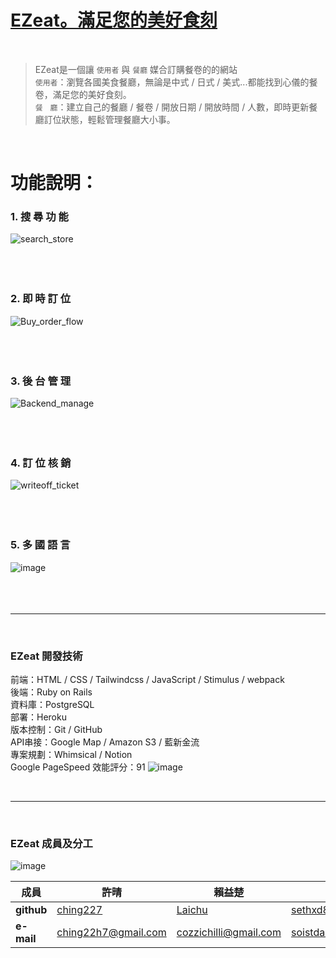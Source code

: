 # [EZeat。滿足您的美好食刻](https://ezeat888.com)
</br>

>EZeat是一個讓 `使用者` 與 `餐廳` 媒合訂購餐卷的的網站</br>
>`使用者`：瀏覽各國美食餐廳，無論是中式 / 日式 / 美式...都能找到心儀的餐卷，滿足您的美好食刻。</br>
>`餐　廳`：建立自己的餐廳 / 餐卷 / 開放日期 / 開放時間 / 人數，即時更新餐廳訂位狀態，輕鬆管理餐廳大小事。</br>
</br>

# 功能說明：

### 1. 搜 尋 功 能
![search_store](https://user-images.githubusercontent.com/92966004/150647579-e2b75c68-8974-48ea-92fb-b35cae769bd2.gif)
</br>
</br>
</br>
</br>

### 2. 即 時 訂 位
![Buy_order_flow](https://user-images.githubusercontent.com/92966004/150624823-ddd357b3-08ef-4085-b70f-7b44491570fa.gif)
</br>
</br>
</br>
</br>

### 3. 後 台 管 理
![Backend_manage](https://user-images.githubusercontent.com/92966004/150624341-0d6831c1-20e6-424b-a38b-bc8e1525921d.gif)
</br>
</br>
</br>
</br>

### 4. 訂 位 核 銷
![writeoff_ticket](https://user-images.githubusercontent.com/92966004/150625484-a8cb94e7-eedc-4552-9ad0-2f8188f3c7e9.gif)
</br>
</br>
</br>
</br>

### 5. 多 國 語 言
![image](https://user-images.githubusercontent.com/92966004/150646556-1f6a49b7-ccbf-4f53-8dbd-38f75c029840.png)
</br>
</br>
</br>
</br>

---

</br>

### EZeat 開發技術
前端：HTML / CSS / Tailwindcss / JavaScript / Stimulus / webpack </br>
後端：Ruby on Rails</br>
資料庫：PostgreSQL </br>
部署：Heroku </br>
版本控制：Git / GitHub </br>
API串接：Google Map / Amazon S3 / 藍新金流</br>
專案規劃：Whimsical / Notion </br>
Google PageSpeed 效能評分：91
![image](https://user-images.githubusercontent.com/53686629/150663638-b46be3ad-bc34-4221-873a-0e4869be341b.png)


</br>

---

</br>

### EZeat 成員及分工

![image](https://user-images.githubusercontent.com/92966004/150062297-d5111607-355c-4ab7-9809-50b191e7ed4c.png)

|成員|**許晴**|**賴益楚**|**董仲書**|**蔡傑名**|
|--|--|--|--|--|
|**github**|[ching227](https://github.com/ching227)|[Laichu](https://github.com/LaichuLai)|[sethxd88](https://github.com/sethxd88)|[Tsaijeming](https://github.com/Tsaijieming)|
|**e-mail**|ching22h7@gmail.com|cozzichilli@gmail.com|soistdaslife@gmail.com|dreamorange830@gmail.com|
